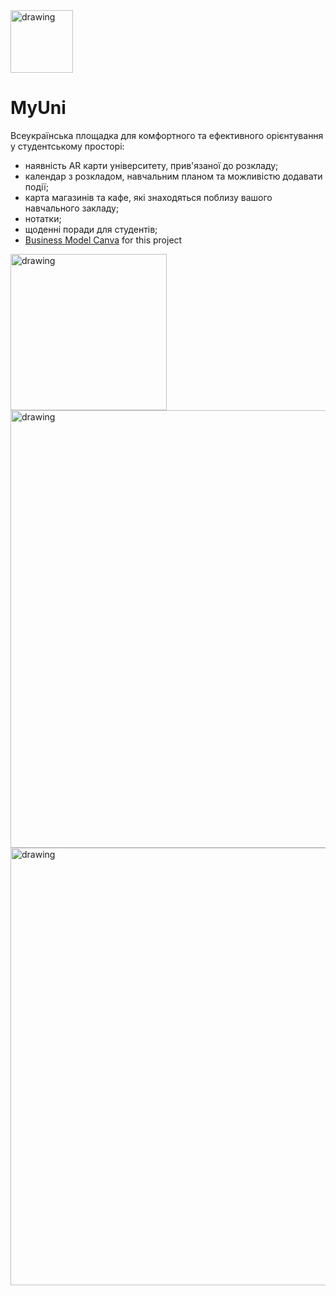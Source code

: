 <img src="https://user-images.githubusercontent.com/97362192/162626733-9d182d45-f004-4ed2-addc-a88eb128619b.png " alt="drawing" width="100"/>

MyUni
===========

Всеукраїнська площадка для комфортного та ефективного орієнтування у студентському просторі:
- наявність AR карти університету, прив'язаної до розкладу;
- календар з розкладом, навчальним планом та можливістю додавати події;
- карта магазинів та кафе, які знаходяться поблизу вашого навчального закладу;
- нотатки;
- щоденні поради для студентів;
- [Business Model Canva](https://docs.google.com/spreadsheets/d/1Sw63VLHX75LsYe39Bi_MZqNZCx6AzKo-LUXdHNmXKAY/edit?usp=sharing) for this project

<img src="https://user-images.githubusercontent.com/97362192/162636155-fa281c9d-c7b5-43d2-af07-65013ee4a23e.png" alt="drawing" width="250"/>

<img src="https://user-images.githubusercontent.com/97362192/162636146-9a93417c-c5dc-47c9-8fff-a9871768be01.png" alt="drawing" width="700"/> 
   
<img src="https://user-images.githubusercontent.com/97362192/162636151-b67570e3-a81e-44da-82e7-b609ec0078d4.png" alt="drawing" width="700"/>


